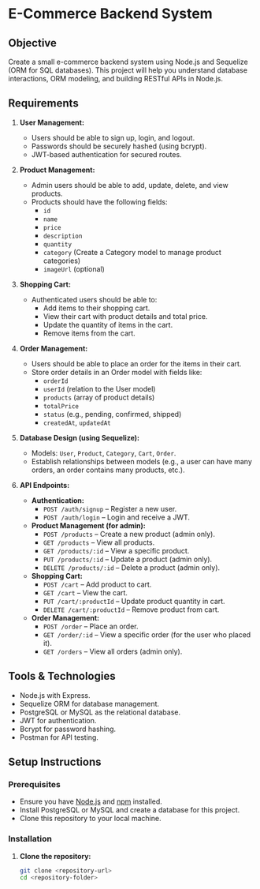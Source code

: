 # E-Commerce Backend System

## Objective
Create a small e-commerce backend system using Node.js and Sequelize (ORM for SQL databases). This project will help you understand database interactions, ORM modeling, and building RESTful APIs in Node.js.

## Requirements
1. **User Management:**
   - Users should be able to sign up, login, and logout.
   - Passwords should be securely hashed (using bcrypt).
   - JWT-based authentication for secured routes.

2. **Product Management:**
   - Admin users should be able to add, update, delete, and view products.
   - Products should have the following fields:
     - `id`
     - `name`
     - `price`
     - `description`
     - `quantity`
     - `category` (Create a Category model to manage product categories)
     - `imageUrl` (optional)

3. **Shopping Cart:**
   - Authenticated users should be able to:
     - Add items to their shopping cart.
     - View their cart with product details and total price.
     - Update the quantity of items in the cart.
     - Remove items from the cart.

4. **Order Management:**
   - Users should be able to place an order for the items in their cart.
   - Store order details in an Order model with fields like:
     - `orderId`
     - `userId` (relation to the User model)
     - `products` (array of product details)
     - `totalPrice`
     - `status` (e.g., pending, confirmed, shipped)
     - `createdAt`, `updatedAt`

5. **Database Design (using Sequelize):**
   - Models: `User`, `Product`, `Category`, `Cart`, `Order`.
   - Establish relationships between models (e.g., a user can have many orders, an order contains many products, etc.).

6. **API Endpoints:**
   - **Authentication:**
     - `POST /auth/signup` – Register a new user.
     - `POST /auth/login` – Login and receive a JWT.
   - **Product Management (for admin):**
     - `POST /products` – Create a new product (admin only).
     - `GET /products` – View all products.
     - `GET /products/:id` – View a specific product.
     - `PUT /products/:id` – Update a product (admin only).
     - `DELETE /products/:id` – Delete a product (admin only).
   - **Shopping Cart:**
     - `POST /cart` – Add product to cart.
     - `GET /cart` – View the cart.
     - `PUT /cart/:productId` – Update product quantity in cart.
     - `DELETE /cart/:productId` – Remove product from cart.
   - **Order Management:**
     - `POST /order` – Place an order.
     - `GET /order/:id` – View a specific order (for the user who placed it).
     - `GET /orders` – View all orders (admin only).

## Tools & Technologies
- Node.js with Express.
- Sequelize ORM for database management.
- PostgreSQL or MySQL as the relational database.
- JWT for authentication.
- Bcrypt for password hashing.
- Postman for API testing.

## Setup Instructions

### Prerequisites
- Ensure you have [Node.js](https://nodejs.org/en/) and [npm](https://www.npmjs.com/) installed.
- Install PostgreSQL or MySQL and create a database for this project.
- Clone this repository to your local machine.

### Installation
1. **Clone the repository:**
   ```bash
   git clone <repository-url>
   cd <repository-folder>
